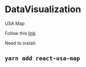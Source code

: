 # DataVisualization

USA Map

Follow this [link](https://github.com/gabidavila/react-usa-map/tree/0895899488da16cf02b915b04511cd6dc35acee0)

Need to install:

## `yarn add react-usa-map`
